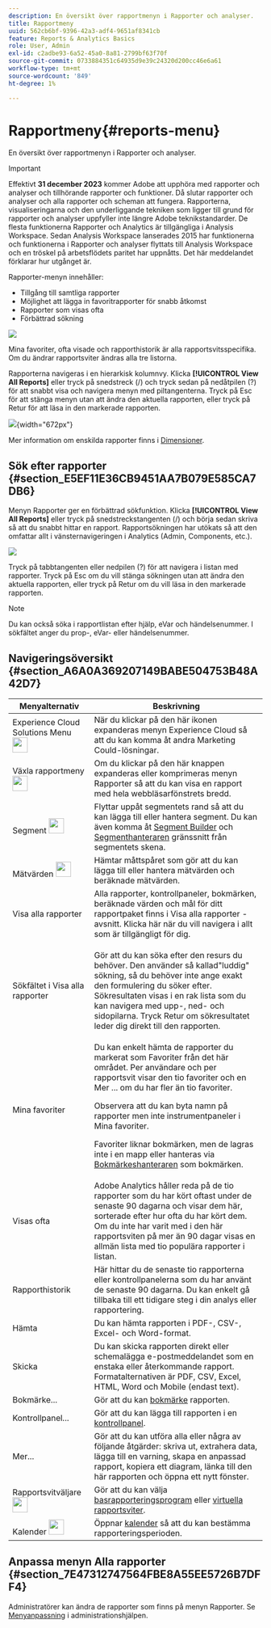 ```yaml
---
description: En översikt över rapportmenyn i Rapporter och analyser.
title: Rapportmeny
uuid: 562cb6bf-9396-42a3-adf4-9651af8341cb
feature: Reports & Analytics Basics
role: User, Admin
exl-id: c2adbe93-6a52-45a0-8a81-2799bf63f70f
source-git-commit: 0733884351c64935d9e39c24320d200cc46e6a61
workflow-type: tm+mt
source-wordcount: '849'
ht-degree: 1%

---
```


# Rapportmeny{#reports-menu}

En översikt över rapportmenyn i Rapporter och analyser.

>[!IMPORTANT]
>Effektivt **31 december 2023** kommer Adobe att upphöra med rapporter och analyser och tillhörande rapporter och funktioner. Då slutar rapporter och analyser och alla rapporter och scheman att fungera. Rapporterna, visualiseringarna och den underliggande tekniken som ligger till grund för rapporter och analyser uppfyller inte längre Adobe teknikstandarder. De flesta funktionerna Rapporter och Analytics är tillgängliga i Analysis Workspace. Sedan Analysis Workspace lanserades 2015 har funktionerna och funktionerna i Rapporter och analyser flyttats till Analysis Workspace och en tröskel på arbetsflödets paritet har uppnåtts. Det här meddelandet förklarar hur utgånget är.

Rapporter-menyn innehåller:

* Tillgång till samtliga rapporter
* Möjlighet att lägga in favoritrapporter för snabb åtkomst
* Rapporter som visas ofta
* Förbättrad sökning

![](assets/menu-mainnav.png)

Mina favoriter, ofta visade och rapporthistorik är alla rapportsvitsspecifika. Om du ändrar rapportsviter ändras alla tre listorna.

Rapporterna navigeras i en hierarkisk kolumnvy. Klicka **[!UICONTROL View All Reports]** eller tryck på snedstreck (/) och tryck sedan på nedåtpilen (?) för att snabbt visa och navigera menyn med piltangenterna. Tryck på Esc för att stänga menyn utan att ändra den aktuella rapporten, eller tryck på Retur för att läsa in den markerade rapporten.

![](assets/reports-landing.png){width=&quot;672px&quot;}

Mer information om enskilda rapporter finns i [Dimensioner](/help/components/dimensions/overview.md).

## Sök efter rapporter {#section_E5EF11E36CB9451AA7B079E585CA7DB6}

Menyn Rapporter ger en förbättrad sökfunktion. Klicka **[!UICONTROL View All Reports]** eller tryck på snedstreckstangenten (/) och börja sedan skriva så att du snabbt hittar en rapport. Rapportsökningen har utökats så att den omfattar allt i vänsternavigeringen i Analytics (Admin, Components, etc.).

![](assets/menu-search.png)

Tryck på tabbtangenten eller nedpilen (?) för att navigera i listan med rapporter. Tryck på Esc om du vill stänga sökningen utan att ändra den aktuella rapporten, eller tryck på Retur om du vill läsa in den markerade rapporten.

>[!NOTE]
>
>Du kan också söka i rapportlistan efter hjälp, eVar och händelsenummer. I sökfältet anger du prop-, eVar- eller händelsenummer.

## Navigeringsöversikt {#section_A6A0A369207149BABE504753B48A42D7}

<table id="table_3BA295966BBC4C94ABDC3718D1894698"> 
 <thead> 
  <tr> 
   <th colname="col1" class="entry"> Menyalternativ </th> 
   <th colname="col2" class="entry"> Beskrivning </th> 
  </tr>
 </thead>
 <tbody> 
  <tr> 
   <td colname="col1">Experience Cloud Solutions Menu <img placement="inline"  src="assets/mc-icon.png" width="30px" id="image_B75D0F6991F74389A77068D999C9A910" /> </td> 
   <td colname="col2"> När du klickar på den här ikonen expanderas menyn Experience Cloud så att du kan komma åt andra Marketing Could-lösningar. </td> 
  </tr> 
  <tr> 
   <td colname="col1">Växla rapportmeny <img placement="inline"  src="assets/toggle_icon.png" id="image_32296B71E82C4694821D99867305F5FE" width="30px" /> </td> 
   <td colname="col2"> Om du klickar på den här knappen expanderas eller komprimeras menyn Rapporter så att du kan visa en rapport med hela webbläsarfönstrets bredd. </td> 
  </tr> 
  <tr> 
   <td colname="col1"><span class="uicontrol">Segment <img placement="inline"  src="assets/segment_icon.png" width="30px" id="image_6BF461356C8640EA8E93B74092320E91" /></span> </td> 
   <td colname="col2">Flyttar uppåt segmentets rand så att du kan lägga till eller hantera segment. Du kan även komma åt <a href="/help/components/segmentation/segmentation-workflow/seg-build.md"  > Segment Builder</a> och <a href="https://experienceleague.adobe.com/docs/analytics/components/segmentation/segmentation-workflow/seg-manage.html"  > Segmenthanteraren</a> gränssnitt från segmentets skena. </td> 
  </tr> 
  <tr> 
   <td colname="col1"><span class="uicontrol">Mätvärden <img placement="inline"  src="assets/metrics_icon.png" width="30px" id="image_88620CB8A9CC4BC3BE4CE30BDA727512" /></span> </td> 
   <td colname="col2"> Hämtar måttspåret som gör att du kan lägga till eller hantera mätvärden och beräknade mätvärden. </td> 
  </tr> 
  <tr> 
   <td colname="col1"><span class="uicontrol"> Visa alla rapporter</span> </td> 
   <td colname="col2">Alla rapporter, kontrollpaneler, bokmärken, beräknade värden och mål för ditt rapportpaket finns i <span class="uicontrol"> Visa alla rapporter </span>-avsnitt. Klicka här när du vill navigera i allt som är tillgängligt för dig. </td> 
  </tr> 
  <tr> 
   <td colname="col1">Sökfältet i <span class="uicontrol"> Visa alla rapporter</span> </td> 
   <td colname="col2"> <p> Gör att du kan söka efter den resurs du behöver. Den använder så kallad"luddig" sökning, så du behöver inte ange exakt den formulering du söker efter. Sökresultaten visas i en rak lista som du kan navigera med upp-, ned- och sidopilarna. Tryck <span class="uicontrol"> Retur</span> om sökresultatet leder dig direkt till den rapporten. </p> </td> 
  </tr> 
  <tr> 
   <td colname="col1"><span class="uicontrol"> Mina favoriter </span> </td> 
   <td colname="col2">Du kan enkelt hämta de rapporter du markerat som <span class="uicontrol"> Favoriter</span> från det här området. Per användare och per rapportsvit visar den tio favoriter och en <span class="uicontrol"> Mer ...</span> om du har fler än tio favoriter. <p>Observera att du kan byta namn på rapporter men inte instrumentpaneler i Mina favoriter. </p> <p>Favoriter liknar bokmärken, men de lagras inte i en mapp eller hanteras via <a href="/help/analyze/reports-analytics/bookmarks.md"  > Bokmärkeshanteraren</a> som bokmärken. </p> </td> 
  </tr> 
  <tr> 
   <td colname="col1"><span class="uicontrol"> Visas ofta</span> </td> 
   <td colname="col2"> Adobe Analytics håller reda på de tio rapporter som du har kört oftast under de senaste 90 dagarna och visar dem här, sorterade efter hur ofta du har kört dem. Om du inte har varit med i den här rapportsviten på mer än 90 dagar visas en allmän lista med tio populära rapporter i listan. </td> 
  </tr> 
  <tr> 
   <td colname="col1"><span class="uicontrol"> Rapporthistorik</span> </td> 
   <td colname="col2"> Här hittar du de senaste tio rapporterna eller kontrollpanelerna som du har använt de senaste 90 dagarna. Du kan enkelt gå tillbaka till ett tidigare steg i din analys eller rapportering. </td> 
  </tr> 
  <tr> 
   <td colname="col1"><span class="uicontrol"> Hämta</span> </td> 
   <td colname="col2">Du kan hämta rapporten i PDF-, CSV-, Excel- och Word-format. </td> 
  </tr> 
  <tr> 
   <td colname="col1"><span class="uicontrol"> Skicka</span> </td> 
   <td colname="col2">Du kan skicka rapporten direkt eller schemalägga e-postmeddelandet som en enstaka eller återkommande rapport. Formatalternativen är PDF, CSV, Excel, HTML, Word och Mobile (endast text).</td> 
  </tr> 
  <tr> 
   <td colname="col1"><span class="uicontrol"> Bokmärke...</span> </td> 
   <td colname="col2">Gör att du kan <a href="/help/analyze/reports-analytics/bookmarks.md"  > bokmärke</a> rapporten. </td> 
  </tr> 
  <tr> 
   <td colname="col1"><span class="uicontrol"> Kontrollpanel</span>... </td> 
   <td colname="col2">Gör att du kan lägga till rapporten i en <a href="/help/analyze/reports-analytics/dashboard.md"  > kontrollpanel</a>. </td> 
  </tr> 
  <tr> 
   <td colname="col1"><span class="uicontrol"> Mer...</span> </td> 
   <td colname="col2"> Gör att du kan utföra alla eller några av följande åtgärder: skriva ut, extrahera data, lägga till en varning, skapa en anpassad rapport, kopiera ett diagram, länka till den här rapporten och öppna ett nytt fönster. </td> 
  </tr> 
  <tr> 
   <td colname="col1">Rapportsvitväljare <img placement="inline"  src="assets/report-suite-selector.png" width="30px" id="image_9F64944D46574B2AA38D81A7C82C4AC4" /> </td> 
   <td colname="col2">Gör att du kan välja <a href="https://experienceleague.adobe.com/docs/analytics/admin/manage-report-suites/report-suites-admin.html"  > basrapporteringsprogram</a> eller <a href="https://experienceleague.adobe.com/docs/analytics/components/virtual-report-suites/vrs-about.html"  > virtuella rapportsviter</a>. </td> 
  </tr> 
  <tr> 
   <td colname="col1">Kalender <img placement="inline"  src="assets/calendar-icon.png" width="30px" id="image_C5E4F87F964C4C3E98496D38A1123502" /> </td> 
   <td colname="col2">Öppnar <a href="/help/analyze/reports-analytics/overview/report-overview.md#section_8C6C4AD84D9043E8ABD53FF8F645AAB1"  > kalender</a> så att du kan bestämma rapporteringsperioden. </td> 
  </tr> 
 </tbody> 
</table>

## Anpassa menyn Alla rapporter {#section_7E47312747564FBE8A55EE5726B7DFF4}

Administratörer kan ändra de rapporter som finns på menyn Rapporter. Se [Menyanpassning](https://experienceleague.adobe.com/docs/analytics/admin/admin-tools/customize-menus.html) i administrationshjälpen.
